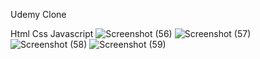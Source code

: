 Udemy Clone

Html Css Javascript 
![Screenshot (56)](https://user-images.githubusercontent.com/88532722/224529182-ed257ede-23a6-4317-9940-34d10a6be14d.png)
![Screenshot (57)](https://user-images.githubusercontent.com/88532722/224529184-9d575bee-95ff-4ebf-8d44-f29d2c4b8d9f.png)
![Screenshot (58)](https://user-images.githubusercontent.com/88532722/224529186-5b89ceff-31d6-4ec2-85f9-7aee1733d2b1.png)
![Screenshot (59)](https://user-images.githubusercontent.com/88532722/224529189-f3498df7-efff-42ad-859f-ad7fd8a53c76.png)
